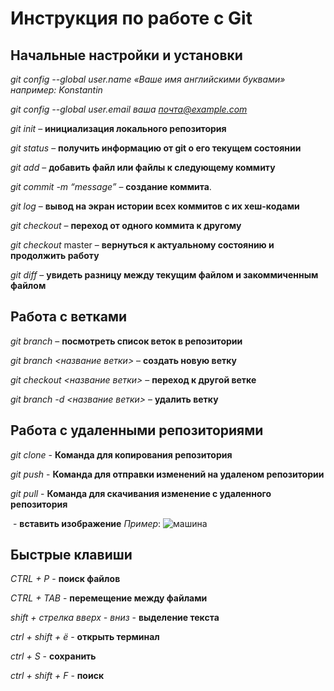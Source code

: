 # Инструкция по работе с Git


## Начальные настройки и установки

*git config --global user.name «Ваше имя английскими буквами»  например: Konstantin*

*git config --global user.email ваша почта@example.com*

*git init* – **инициализация локального репозитория**

*git status* – **получить информацию от git о его текущем состоянии**

*git add* – **добавить файл или файлы к следующему коммиту**

*git commit -m “message”* – **создание коммита**.

*git log* – **вывод на экран истории всех коммитов с их хеш-кодами**

*git checkout* – **переход от одного коммита к другому**

*git checkout* master – **вернуться к актуальному состоянию и продолжить работу**

*git diff* – **увидеть разницу между текущим файлом и закоммиченным файлом**

## Работа с ветками

*git branch* – **посмотреть список веток в репозитории**

*git branch <название ветки>* – **создать новую ветку**

*git checkout <название ветки>* – **переход к другой ветке**

*git branch -d <название ветки>* – **удалить ветку**

## Работа с удаленными репозиториями 
*git clone* - **Команда для копирования репозитория**

*git push* - **Команда для отправки изменений на удаленом репозитории**

*git pull* - **Команда для скачивания изменение с удаленного репозитория**

*![]()* - **вставить изображение**
*Пример*:
![машина](AudiB3.jpg) 

## Быстрые клавиши 

*CTRL + P* - **поиск файлов**

*CTRL + TAB* - **перемещение между файлами**

*shift + стрелка вверх - вниз* - **выделение текста**

*ctrl + shift + ё* - **открыть терминал**

*ctrl + S* - **сохранить**

*ctrl + shift + F* - **поиск**

